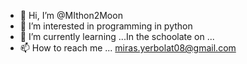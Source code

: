 - 👋 Hi, I’m @MIthon2Moon
- 👀 I’m interested in programming in python
- 🌱 I’m currently learning ...In the schoolate on ...
- 📫 How to reach me ... miras.yerbolat08@gmail.com

<!---
MIthon2Moon/MIthon2Moon is a ✨ special ✨ repository because its `README.md` (this file) appears on your GitHub profile.
You can click the Preview link to take a look at your changes.
--->
